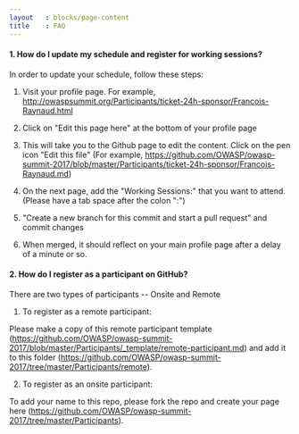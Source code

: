 ```yaml
---
layout   : blocks/page-content
title    : FAQ
---
```


#### 1. How do I update my schedule and register for working sessions?
In order to update your schedule, follow these steps:

1. Visit your profile page. For example, http://owaspsummit.org/Participants/ticket-24h-sponsor/Francois-Raynaud.html

2. Click on "Edit this page here" at the bottom of your profile page

3. This will take you to the Github page to edit the content. Click on the pen icon "Edit this file"
(For example, https://github.com/OWASP/owasp-summit-2017/blob/master/Participants/ticket-24h-sponsor/Francois-Raynaud.md)

4. On the next page, add the "Working Sessions:" that you want to attend. (Please have a tab space after the colon ":")

5. "Create a new branch for this commit and start a pull request" and commit changes

6. When merged, it should reflect on your main profile page after a delay of a minute or so.


#### 2. How do I register as a participant on GitHub?

There are two types of participants -- Onsite and Remote

1. To register as a remote participant:

Please make a copy of this remote participant template (https://github.com/OWASP/owasp-summit-2017/blob/master/Participants/_template/remote-participant.md) and add it to this folder (https://github.com/OWASP/owasp-summit-2017/tree/master/Participants/remote).

2. To register as an onsite participant:

To add your name to this repo, please fork the repo and create your page here (https://github.com/OWASP/owasp-summit-2017/tree/master/Participants).



